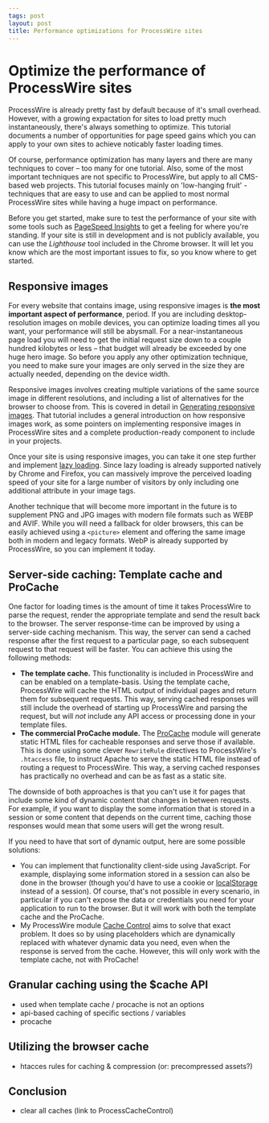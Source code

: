 ```yaml
---
tags: post
layout: post
title: Performance optimizations for ProcessWire sites
---
```


# Optimize the performance of ProcessWire sites

ProcessWire is already pretty fast by default because of it's small overhead. However, with a growing expactation for sites to load pretty much instantaneously, there's always something to optimize. This tutorial documents a number of opportunities for page speed gains which you can apply to your own sites to achieve noticably faster loading times.

Of course, performance optimization has many layers and there are many techniques to cover – too many for one tutorial. Also, some of the most important techniques are not specific to ProcessWire, but apply to all CMS-based web projects. This tutorial focuses mainly on 'low-hanging fruit' - techniques that are easy to use and can be applied to most normal ProcessWire sites while having a huge impact on performance.

Before you get started, make sure to test the performance of your site with some tools such as [PageSpeed Insights](https://developers.google.com/speed/pagespeed/insights/) to get a feeling for where you're standing. If your site is still in development and is not publicly available, you can use the *Lighthouse* tool included in the Chrome browser. It will let you know which are the most important issues to fix, so you know where to get started.

## Responsive images

For every website that contains image, using responsive images is **the most important aspect of performance**, period. If you are including desktop-resolution images on mobile devices, you can optimize loading times all you want, your performance will still be abysmall. For a near-instantaneous page load you will need to get the initial request size down to a couple hundred kilobytes or less – that budget will already be exceeded by one huge hero image. So before you apply any other optimization technique, you need to make sure your images are only served in the size they are actually needed, depending on the device width.

Responsive images involves creating multiple variations of the same source image in different resolutions, and including a list of alternatives for the browser to choose from. This is covered in detail in [Generating responsive images](/case-study-responsive-image-function-template/). That tutorial includes a general introduction on how responsive images work, as some pointers on implementing responsive images in ProcessWire sites and a complete production-ready component to include in your projects.

Once your site is using responsive images, you can take it one step further and implement [lazy loading](https://web.dev/browser-level-image-lazy-loading/). Since lazy loading is already supported natively by Chrome and Firefox, you can massively improve the perceived loading speed of your site for a large number of visitors by only including one additional attribute in your image tags.

Another technique that will become more important in the future is to supplement PNG and JPG images with modern file formats such as WEBP and AVIF. While you will need a fallback for older browsers, this can be easily achieved using a `<picture>` element and offering the same image both in modern and legacy formats. WebP is already supported by ProcessWire, so you can implement it today.

## Server-side caching: Template cache and ProCache

One factor for loading times is the amount of time it takes ProcessWire to parse the request, render the appropriate template and send the result back to the browser. The server response-time can be improved by using a server-side caching mechanism. This way, the server can send a cached response after the first request to a particular page, so each subsequent request to that request will be faster. You can achieve this using the following methods:

- **The template cache.** This functionality is included in ProcessWire and can be enabled on a template-basis. Using the template cache, ProcessWire will cache the HTML output of individual pages and return them for subsequent requests. This way, serving cached responses will still include the overhead of starting up ProcessWire and parsing the request, but will *not* include any API access or processing done in your template files.
- **The commercial ProCache module.** The [ProCache](https://processwire.com/store/pro-cache/) module will generate static HTML files for cacheable responses and serve those if available. This is done using some clever `RewriteRule` directives to ProcessWire's `.htaccess` file, to instruct Apache to serve the static HTML file instead of routing a request to ProcessWire. This way, a serving cached responses has practically no overhead and can be as fast as a static site.

The downside of both approaches is that you can't use it for pages that include some kind of dynamic content that changes in between requests. For example, if you want to display the some information that is stored in a session or some content that depends on the current time, caching those responses would mean that some users will get the wrong result.

If you need to have that sort of dynamic output, here are some possible solutions:

- You can implement that functionality client-side using JavaScript. For example, displaying some information stored in a session can also be done in the browser (though you'd have to use a cookie or [localStorage](https://developer.mozilla.org/en-US/docs/Web/API/Window/localStorage) instead of a session). Of course, that's not possible in every scenario, in particular if you can't expose the data or credentials you need for your application to run to the browser. But it will work with both the template cache and the ProCache.
- My ProcessWire module [Cache Control](https://modules.processwire.com/modules/process-cache-control/) aims to solve that exact problem. It does so by using placeholders which are dynamically replaced with whatever dynamic data you need, even when the response is served from the cache. However, this will only work with the template cache, not with ProCache!

## Granular caching using the $cache API

- used when template cache / procache is not an options
- api-based caching of specific sections / variables
- procache

## Utilizing the browser cache

- htacces rules for caching & compression (or: precompressed assets?)

## Conclusion

- clear all caches (link to ProcessCacheControl)
